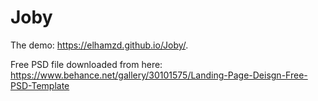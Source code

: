# Joby
The demo: 
https://elhamzd.github.io/Joby/.

Free PSD file downloaded from  here:
https://www.behance.net/gallery/30101575/Landing-Page-Deisgn-Free-PSD-Template

